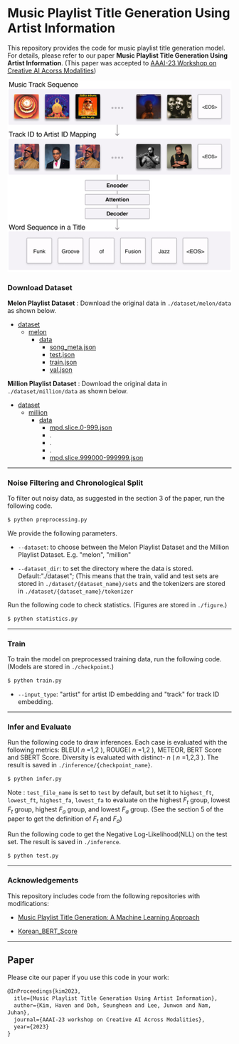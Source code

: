 # Music Playlist Title Generation Using Artist Information

This repository provides the code for music playlist title generation model. For details, please refer to our paper **Music Playlist Title Generation Using Artist Information**. (This paper was accepted to [AAAI-23 Workshop on Creative AI Acorss Modalities](https://creativeai-ws.github.io/))

<img src="teaser.png">


### Download Dataset

**Melon Playlist Dataset** : Download the original data in ``./dataset/melon/data`` as shown below. 

* [dataset](./dataset)
    * [melon](./dataset/melon)
        * [data](./dataset/melon/data)
            * [song_meta.json](./dataset/melon/data/song_meta.json)
            * [test.json](./dataset/melon/data/test.json)
            * [train.json](./dataset/melon/data/train.json)
            * [val.json](./dataset/melon/data/val.json)

**Million Playlist Dataset** : Download the original data in ``./dataset/million/data`` as shown below. 

* [dataset](./dataset)
    * [million](./dataset/million)
        * [data](./dataset/million/data)
            * [mpd.slice.0-999.json](./dataset/million/data/mpd.slice.0-999.json)
            * .
            * .
            * .
            * [mpd.slice.999000-999999.json](./dataset/million/data/mpd.slice.999000-999999.json)




---------------------------------------

### Noise Filtering and Chronological Split
To filter out noisy data, as suggested in the section 3 of the paper, run the following code.

```sh
$ python preprocessing.py
```

We provide the following parameters.

- `--dataset`: to choose between the Melon Playlist Dataset and the Million Playlist Dataset. E.g. "melon", "million"

- `--dataset_dir`: to set the directory where the data is stored. Default:"./dataset"; (This means that the train, valid and test sets are stored in ``./dataset/{dataset_name}/sets`` and the tokenizers are stored in ``./dataset/{dataset_name}/tokenizer``

Run the following code to check statistics. (Figures are stored in ``./figure``.)

```sh
$ python statistics.py
```

---------------------------------------

### Train

To train the model on preprocessed training data, run the following code. (Models are stored in ``./checkpoint``.)

```sh
$ python train.py
```

- `--input_type`: "artist" for artist ID embedding and "track" for track ID embedding.

---------------------------------------

### Infer and Evaluate

Run the following code to draw inferences. Each case is evaluated with the following metrics: BLEU( $n$ =1,2 ), ROUGE( $n$ =1,2 ), METEOR, BERT Score and SBERT Score. Diversity is evaluated with distinct- $n$ ( $n$ =1,2,3 ). The result is saved in ``./inference/{checkpoint_name}``. 

```sh
$ python infer.py
```

Note : `test_file_name` is set to `test` by default, but set it to `highest_ft`, `lowest_ft`, `highest_fa`, `lowest_fa` to evaluate on the highest $F_t$ group, lowest $F_t$ group, highest $F_a$ group, and lowest $F_a$ group. (See the section 5 of the paper to get the definition of $F_t$ and $F_a$)


Run the following code to get the Negative Log-Likelihood(NLL) on the test set. The result is saved in ``./inference``.

```sh
$ python test.py
```

---------------------------------------
### Acknowledgements

This repository includes code from the following repositories with modifications:
* [Music Playlist Title Generation: A Machine Learning Approach](https://github.com/SeungHeonDoh/ply_title_gen)

* [Korean_BERT_Score](https://github.com/lovit/KoBERTScore)

---------------------------------------
## Paper

Please cite our paper if you use this code in your work:
```
@InProceedings{kim2023,
  itle={Music Playlist Title Generation Using Artist Information},
  author={Kim, Haven and Doh, Seungheon and Lee, Junwon and Nam, Juhan},
  journal={AAAI-23 workshop on Creative AI Across Modalities},
  year={2023}
}
```
